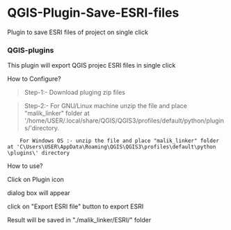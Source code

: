 # QGIS-Plugin-Save-ESRI-files
Plugin to save ESRI files of project on single click

### QGIS-plugins
This plugin will export QGIS projec ESRI files in single click


How to Configure?


> Step-1:- 	Download pluging zip files


> Step-2:- 	For GNU/Linux machine unzip the file and place "malik_linker" folder at '/home/USER/.local/share/QGIS/QGIS3/profiles/default/python/plugins/'directory. 


		For Windows OS :- unzip the file and place "malik_linker" folder at 'C\Users\USER\AppData\Roaming\QGIS\QGIS3\profiles\default\python			\plugins\' directory
		
		
How to use?


Click on Plugin icon


dialog box will appear


click on "Export ESRI file" button to export ESRI


Result will be saved in "./malik_linker/ESRI/" folder
